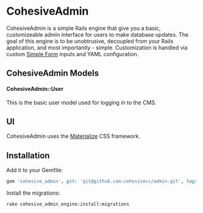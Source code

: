# CohesiveAdmin

CohesiveAdmin is a simple Rails engine that give you a basic, customizeable admin interface for users to make database updates. The goal of this engine is to be unobtrusive, decoupled from your Rails application, and most importantly - simple. Customization is handled via custom [Simple Form](https://github.com/plataformatec/simple_form) inputs and YAML configuration.

## CohesiveAdmin Models
#### CohesiveAdmin::User
This is the basic user model used for logging in to the CMS.

## UI
CohesiveAdmin uses the [Materialize](http://materializecss.com/) CSS framework.

## Installation
Add it to your Gemfile:

```ruby
gem 'cohesive_admin', git: 'git@github.com:cohesivecc/admin.git', tag: "<specific tag number here>"
```

Install the migrations:

```console
rake cohesive_admin_engine:install:migrations
```

